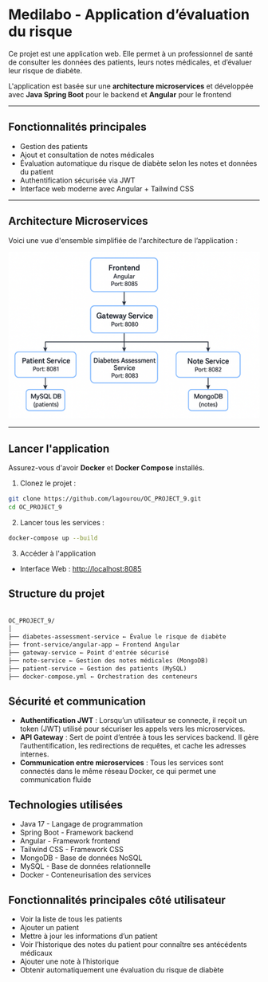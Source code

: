 # Medilabo - Application d’évaluation du risque

Ce projet est une application web. Elle permet à un professionnel de santé de consulter les données des patients, leurs notes médicales, et d’évaluer leur risque de diabète.

L'application est basée sur une **architecture microservices** et développée avec **Java Spring Boot** pour le backend et **Angular** pour le frontend

---

## Fonctionnalités principales

- Gestion des patients
- Ajout et consultation de notes médicales
- Évaluation automatique du risque de diabète selon les notes et données du patient
- Authentification sécurisée via JWT
- Interface web moderne avec Angular + Tailwind CSS

---

## Architecture Microservices

Voici une vue d'ensemble simplifiée de l'architecture de l’application :

![Architecture Microservices](./images/architecture_microservice.png)

---

## Lancer l'application

Assurez-vous d'avoir **Docker** et **Docker Compose** installés.

1. Clonez le projet :

```bash
git clone https://github.com/lagourou/OC_PROJECT_9.git
cd OC_PROJECT_9
```

2. Lancer tous les services :

```bash
docker-compose up --build
```

3. Accéder à l'application

- Interface Web : [http://localhost:8085](http://localhost:8085)

## Structure du projet

```

OC_PROJECT_9/
│
├── diabetes-assessment-service ← Évalue le risque de diabète
├── front-service/angular-app ← Frontend Angular
├── gateway-service ← Point d'entrée sécurisé
├── note-service ← Gestion des notes médicales (MongoDB)
├── patient-service ← Gestion des patients (MySQL)
├── docker-compose.yml ← Orchestration des conteneurs

```

## Sécurité et communication

- **Authentification JWT** : Lorsqu’un utilisateur se connecte, il reçoit un token (JWT) utilisé pour sécuriser les appels vers les microservices.
- **API Gateway** : Sert de point d’entrée à tous les services backend. Il gère l’authentification, les redirections de requêtes, et cache les adresses internes.
- **Communication entre microservices** : Tous les services sont connectés dans le même réseau Docker, ce qui permet une communication fluide

## Technologies utilisées

- Java 17 - Langage de programmation
- Spring Boot - Framework backend
- Angular - Framework frontend
- Tailwind CSS - Framework CSS
- MongoDB - Base de données NoSQL
- MySQL - Base de données relationnelle
- Docker - Conteneurisation des services

## Fonctionnalités principales côté utilisateur

- Voir la liste de tous les patients
- Ajouter un patient
- Mettre à jour les informations d’un patient
- Voir l’historique des notes du patient pour connaître ses antécédents médicaux
- Ajouter une note à l’historique
- Obtenir automatiquement une évaluation du risque de diabète
